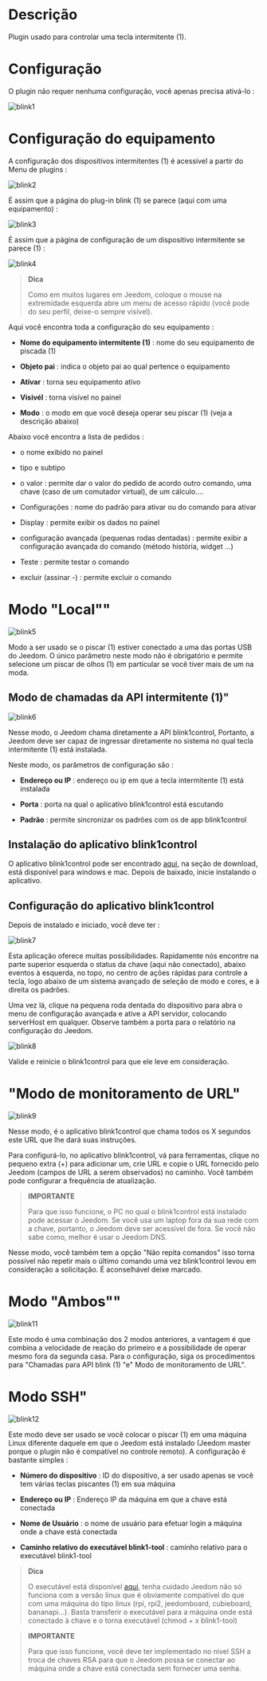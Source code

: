Descrição 
===========

Plugin usado para controlar uma tecla intermitente (1).

Configuração 
=============

O plugin não requer nenhuma configuração, você apenas precisa ativá-lo :

![blink1](../images/blink1.png)

Configuração do equipamento 
=============================

A configuração dos dispositivos intermitentes (1) é acessível a partir do
Menu de plugins :

![blink2](../images/blink2.png)

É assim que a página do plug-in blink (1) se parece (aqui com uma
equipamento) :

![blink3](../images/blink3.png)

É assim que a página de configuração de um dispositivo intermitente se parece (1)
:

![blink4](../images/blink4.png)

> **Dica**
>
> Como em muitos lugares em Jeedom, coloque o mouse na extremidade esquerda
> abre um menu de acesso rápido (você pode
> do seu perfil, deixe-o sempre visível).

Aqui você encontra toda a configuração do seu equipamento :

-   **Nome do equipamento intermitente (1)** : nome do seu equipamento de piscada (1)

-   **Objeto pai** : indica o objeto pai ao qual pertence
    o equipamento

-   **Ativar** : torna seu equipamento ativo

-   **Visivél** : torna visível no painel

-   **Modo** : o modo em que você deseja operar
    seu piscar (1) (veja a descrição abaixo)

Abaixo você encontra a lista de pedidos :

-   o nome exibido no painel

-   tipo e subtipo

-   o valor : permite dar o valor do pedido de acordo
    outro comando, uma chave (caso de um comutador virtual),
    de um cálculo….

-   Configurações : nome do padrão para ativar ou do comando para ativar

-   Display : permite exibir os dados no painel

-   configuração avançada (pequenas rodas dentadas) : permite exibir
    a configuração avançada do comando (método
    história, widget ...)

-   Teste : permite testar o comando

-   excluir (assinar -) : permite excluir o comando

Modo "Local"" 
============

![blink5](../images/blink5.png)

Modo a ser usado se o piscar (1) estiver conectado a uma das portas USB do
Jeedom. O único parâmetro neste modo não é obrigatório e permite
selecione um piscar de olhos (1) em particular se você tiver mais de um
na moda.

Modo de chamadas da API intermitente (1)" 
------------------------------

![blink6](../images/blink6.png)

Nesse modo, o Jeedom chama diretamente a API blink1control,
Portanto, a Jeedom deve ser capaz de ingressar diretamente no sistema no qual
tecla intermitente (1) está instalada.

Neste modo, os parâmetros de configuração são :

-   **Endereço ou IP** : endereço ou ip em que a tecla intermitente (1) está instalada

-   **Porta** : porta na qual o aplicativo blink1control está escutando

-   **Padrão** : permite sincronizar os padrões com os de
    app blink1control

Instalação do aplicativo blink1control 
-------------------------------------------

O aplicativo blink1control pode ser encontrado
[aqui](http://blink1.thingm.com/blink1control/), na seção de download,
está disponível para windows e mac. Depois de baixado, inicie
instalando o aplicativo.

Configuração do aplicativo blink1control 
--------------------------------------------

Depois de instalado e iniciado, você deve ter :

![blink7](../images/blink7.png)

Esta aplicação oferece muitas possibilidades. Rapidamente nós
encontre na parte superior esquerda o status da chave (aqui não conectado), abaixo
eventos à esquerda, no topo, no centro de ações rápidas para
controle a tecla, logo abaixo de um sistema avançado de seleção de modo
e cores, e à direita os padrões.

Uma vez lá, clique na pequena roda dentada do dispositivo para
abra o menu de configuração avançada e ative a API
servidor, colocando serverHost em qualquer. Observe também a porta para o
relatório na configuração do Jeedom.

![blink8](../images/blink8.png)

Valide e reinicie o blink1control para que ele leve em consideração.

"Modo de monitoramento de URL" 
===========================

![blink9](../images/blink9.png)

Nesse modo, é o aplicativo blink1control que chama todos os X
segundos este URL que lhe dará suas instruções.

Para configurá-lo, no aplicativo blink1control, vá para
ferramentas, clique no pequeno extra (+) para adicionar um,
crie URL e copie o URL fornecido pelo Jeedom (campos de URL a serem observados)
no caminho. Você também pode configurar a frequência de atualização.

> **IMPORTANTE**
>
> Para que isso funcione, o PC no qual o blink1control está instalado
> pode acessar o Jeedom. Se você usa um laptop fora
> da sua rede com a chave, portanto, o Jeedom deve ser
> acessível de fora. Se você não sabe como,
> melhor é usar o Jeedom DNS.

Nesse modo, você também tem a opção "Não repita comandos"
isso torna possível não repetir mais o último comando uma vez
blink1control levou em consideração a solicitação. É aconselhável
deixe marcado.

Modo "Ambos"" 
===============

![blink11](../images/blink11.png)

Este modo é uma combinação dos 2 modos anteriores, a vantagem é
que combina a velocidade de reação do primeiro e a possibilidade de
operar mesmo fora da segunda casa. Para o
configuração, siga os procedimentos para "Chamadas para
API blink (1) "e" Modo de monitoramento de URL".

Modo SSH" 
==========

![blink12](../images/blink12.png)

Este modo deve ser usado se você colocar o piscar (1) em uma máquina
Linux diferente daquele em que o Jeedom está instalado (Jeedom master porque o
plugin não é compatível no controle remoto). A configuração é bastante
simples :

-   **Número do dispositivo** : ID do dispositivo, a ser usado apenas se
    você tem várias teclas piscantes (1) em sua máquina

-   **Endereço ou IP** : Endereço IP da máquina em que a chave está conectada

-   **Nome de Usuário** : o nome de usuário para efetuar login
    a máquina onde a chave está conectada

-   **Caminho relativo do executável blink1-tool** : caminho relativo para
    o executável blink1-tool

> **Dica**
>
> O executável está disponível
> [aqui](https://github.com/todbot/blink1/releases), tenha cuidado Jeedom não
> só funciona com a versão linux que é obviamente compatível
> do que com uma máquina do tipo linux (rpi, rpi2, jeedomboard, cubieboard,
> bananapi…). Basta transferir o executável para a máquina onde
> está conectado à chave e o torna executável (chmod + x
> blink1-tool)

> **IMPORTANTE**
>
> Para que isso funcione, você deve ter implementado no nível SSH
> a troca de chaves RSA para que o Jeedom possa se conectar ao
> máquina onde a chave está conectada sem fornecer uma senha.
